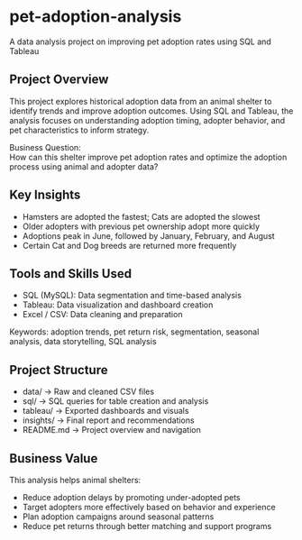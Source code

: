 # pet-adoption-analysis
A data analysis project on improving pet adoption rates using SQL and Tableau

## Project Overview
This project explores historical adoption data from an animal shelter to identify trends and improve adoption outcomes. Using SQL and Tableau, the analysis focuses on understanding adoption timing, adopter behavior, and pet characteristics to inform strategy.

Business Question:  
How can this shelter improve pet adoption rates and optimize the adoption process using animal and adopter data?

## Key Insights
- Hamsters are adopted the fastest; Cats are adopted the slowest
- Older adopters with previous pet ownership adopt more quickly
- Adoptions peak in June, followed by January, February, and August
- Certain Cat and Dog breeds are returned more frequently

## Tools and Skills Used
- SQL (MySQL): Data segmentation and time-based analysis
- Tableau: Data visualization and dashboard creation
- Excel / CSV: Data cleaning and preparation

Keywords: adoption trends, pet return risk, segmentation, seasonal analysis, data storytelling, SQL analysis

## Project Structure
- data/ → Raw and cleaned CSV files
- sql/ → SQL queries for table creation and analysis
- tableau/ → Exported dashboards and visuals
- insights/ → Final report and recommendations
- README.md → Project overview and navigation

## Business Value
This analysis helps animal shelters:
- Reduce adoption delays by promoting under-adopted pets
- Target adopters more effectively based on behavior and experience
- Plan adoption campaigns around seasonal patterns
- Reduce pet returns through better matching and support programs
